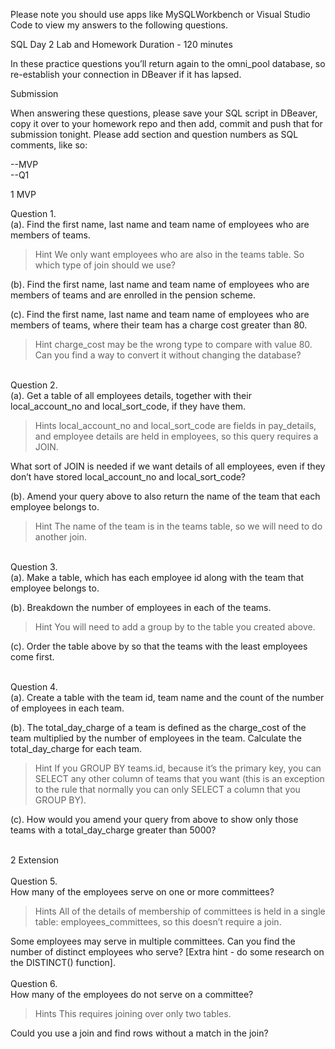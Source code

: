 Please note you should use apps like MySQLWorkbench or Visual Studio Code to view my answers to the following questions.

SQL Day 2 Lab and Homework
Duration - 120 minutes

In these practice questions you’ll return again to the omni_pool database, so re-establish your connection in DBeaver if it has lapsed.


Submission

When answering these questions, please save your SQL script in DBeaver, copy it over to your homework repo and then add, commit and push that for submission tonight. Please add section and question numbers as SQL comments, like so:

--MVP <br>
--Q1
<br>

1 MVP


Question 1. <br>
(a). Find the first name, last name and team name of employees who are members of teams.

<blockquote>Hint
    We only want employees who are also in the teams table. So which type of join should we use?
</blockquote>

(b). Find the first name, last name and team name of employees who are members of teams and are enrolled in the pension scheme.


(c). Find the first name, last name and team name of employees who are members of teams, where their team has a charge cost greater than 80.

<blockquote>Hint
    charge_cost may be the wrong type to compare with value 80. Can you find a way to convert it without changing the database?
</blockquote>
<br>
Question 2.<br>
(a). Get a table of all employees details, together with their local_account_no and local_sort_code, if they have them.

<blockquote>Hints
    local_account_no and local_sort_code are fields in pay_details, and employee details are held in employees, so this query requires a JOIN.
</blockquote>
What sort of JOIN is needed if we want details of all employees, even if they don’t have stored local_account_no and local_sort_code?


(b). Amend your query above to also return the name of the team that each employee belongs to.

<blockquote>Hint
    The name of the team is in the teams table, so we will need to do another join.
</blockquote>
<br>
Question 3.<br>
(a). Make a table, which has each employee id along with the team that employee belongs to.


(b). Breakdown the number of employees in each of the teams.

<blockquote>Hint
    You will need to add a group by to the table you created above.
</blockquote>

(c). Order the table above by so that the teams with the least employees come first.

<br>
Question 4.<br>
(a). Create a table with the team id, team name and the count of the number of employees in each team.


(b). The total_day_charge of a team is defined as the charge_cost of the team multiplied by the number of employees in the team. Calculate the total_day_charge for each team.

<blockquote>Hint
    If you GROUP BY teams.id, because it’s the primary key, you can SELECT any other column of teams that you want (this is an exception to the rule that normally you can only SELECT a column that you GROUP BY).
</blockquote>


(c). How would you amend your query from above to show only those teams with a total_day_charge greater than 5000?

<br>
2 Extension
<br>
<br>
Question 5.<br>
How many of the employees serve on one or more committees?


<blockquote>Hints
    All of the details of membership of committees is held in a single table: employees_committees, so this doesn’t require a join.
</blockquote>
Some employees may serve in multiple committees. Can you find the number of distinct employees who serve? [Extra hint - do some research on the DISTINCT() function].
<br>
<br>
Question 6.<br>
How many of the employees do not serve on a committee?


<blockquote>Hints
    This requires joining over only two tables.
</blockquote>

Could you use a join and find rows without a match in the join?